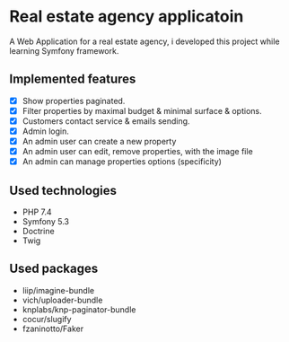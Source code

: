 # Real estate agency applicatoin
A Web Application for a real estate agency, i developed this project while learning Symfony framework.

## Implemented features
* [x] Show properties paginated.
* [x] Filter properties by maximal budget & minimal surface & options.
* [x] Customers contact service & emails sending. 
* [x] Admin login.
* [x] An admin user can create a new property
* [x] An admin user can edit, remove properties, with the image file
* [x] An admin can manage properties options (specificity)

## Used technologies
- PHP 7.4
- Symfony 5.3
- Doctrine 
- Twig

## Used packages
- liip/imagine-bundle
- vich/uploader-bundle
- knplabs/knp-paginator-bundle
- cocur/slugify
- fzaninotto/Faker

